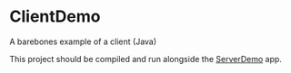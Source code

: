 # ClientDemo
A barebones example of a client (Java)

This project should be compiled and run alongside the [ServerDemo](https://github.com/jfspps/ServerDemo) app.
